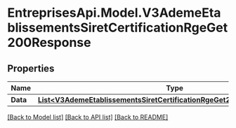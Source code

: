 # EntreprisesApi.Model.V3AdemeEtablissementsSiretCertificationRgeGet200Response

## Properties

Name | Type | Description | Notes
------------ | ------------- | ------------- | -------------
**Data** | [**List&lt;V3AdemeEtablissementsSiretCertificationRgeGet200ResponseDataInner&gt;**](V3AdemeEtablissementsSiretCertificationRgeGet200ResponseDataInner.md) |  | 

[[Back to Model list]](../README.md#documentation-for-models) [[Back to API list]](../README.md#documentation-for-api-endpoints) [[Back to README]](../README.md)

